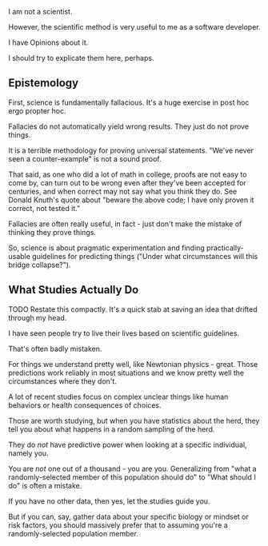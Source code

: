 I am not a scientist.

However, the scientific method is very useful to me as a software developer.

I have Opinions about it.

I should try to explicate them here, perhaps.


## Epistemology

First, science is fundamentally fallacious. It's a huge exercise in post hoc
ergo propter hoc.

Fallacies do not automatically yield wrong results. They just do not prove
things.

It is a terrible methodology for proving universal statements. "We've never seen
a counter-example" is not a sound proof.

That said, as one who did a lot of math in college, proofs are not easy to come
by, can turn out to be wrong even after they've been accepted for centuries,
and when correct may not say what you think they do. See Donald Knuth's quote
about "beware the above code; I have only proven it correct, not tested it."

Fallacies are often really useful, in fact - just don't make the mistake of
thinking they prove things.

So, science is about pragmatic experimentation and finding practically-usable
guidelines for predicting things ("Under what circumstances will this bridge
collapse?").


## What Studies Actually Do

TODO Restate this compactly. It's a quick stab at saving an idea that drifted
through my head.

I have seen people try to live their lives based on scientific guidelines.

That's often badly mistaken.

For things we understand pretty well, like Newtonian physics - great. Those
predictions work reliably in most situations and we know pretty well the
circumstances where they don't.

A lot of recent studies focus on complex unclear things like human behaviors or
health consequences of choices.

Those are worth studying, but when you have statistics about the herd, they
tell you about what happens in a random sampling of the herd.

They do *not* have predictive power when looking at a specific individual,
namely you.

You are *not* one out of a thousand - you are you. Generalizing from "what a
randomly-selected member of this population should do" to "What should I do" is
often a mistake.

If you have no other data, then yes, let the studies guide you.

But if you can, say, gather data about your specific biology or mindset or risk
factors, you should massively prefer that to assuming you're a
randomly-selected population member.
